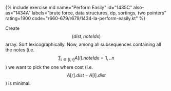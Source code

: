 {% include exercise.md name="Perform Easily" id="1435C" also-as="1434A" labels="brute force, data structures, dp, sortings, two pointers" rating=1900 code="r660-679/r679/1434-Ia-perform-easily.kt" %}

Create $$(dist, noteIdx)$$ array.  Sort lexicographically.  Now, among all subsequences containing all the notes (i.e. $$\sum_{i \in [l, r]} A[i].noteIdx = {1, .. n}$$) we want to pick the one where cost (i.e. $$A[r].dist - A[l].dist$$) is minimal.  
